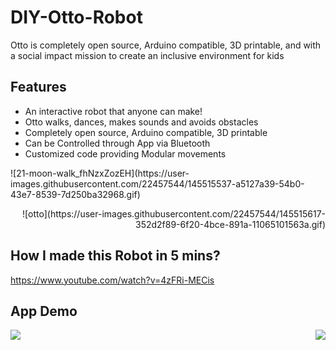 
# DIY-Otto-Robot

Otto is completely open source, Arduino compatible, 3D printable, and with a social impact mission to create an inclusive environment for kids

## Features

- An interactive robot that anyone can make!
- Otto walks, dances, makes sounds and avoids obstacles
- Completely open source, Arduino compatible, 3D printable
- Can be Controlled through App via Bluetooth
- Customized code providing Modular movements

<p align="left">
![21-moon-walk_fhNzxZozEH](https://user-images.githubusercontent.com/22457544/145515537-a5127a39-54b0-43e7-8539-7d250ba32968.gif)
</p>
<p align="right">
![otto](https://user-images.githubusercontent.com/22457544/145515617-352d2f89-6f20-4bce-891a-11065101563a.gif)
</p>

## How I made this Robot in 5 mins? 
https://www.youtube.com/watch?v=4zFRi-MECis

## App Demo
<img align="left" src="https://user-images.githubusercontent.com/22457544/133878883-c2f314ba-6411-4052-88d0-a5c19a1a32df.gif">
<img align="right" src="https://user-images.githubusercontent.com/22457544/133878886-4fbb642b-938a-4396-9f4e-c00a5e8fa7b9.gif">
<br/>




